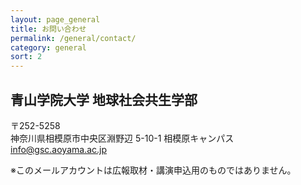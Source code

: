 ```yaml
---
layout: page_general
title: お問い合わせ
permalink: /general/contact/
category: general
sort: 2
---
```



## 青山学院大学 地球社会共生学部

〒252-5258  
神奈川県相模原市中央区淵野辺 5-10-1 相模原キャンパス  
[info@gsc.aoyama.ac.jp](mailto:info@gsc.aoyama.ac.jp)

※このメールアカウントは広報取材・講演申込用のものではありません。